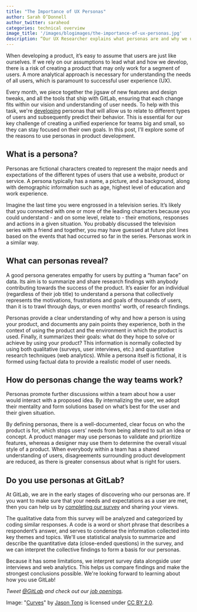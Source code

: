 ```yaml
---
title: "The Importance of UX Personas"
author: Sarah O’Donnell
author_twitter: saraheod
categories: technical overview
image_title: '/images/blogimages/the-importance-of-ux-personas.jpg'
description: “Our UX Researcher explains what personas are and why we use them in product development”
---
```

When developing a product, it’s easy to assume that users are just like ourselves. If we rely on our assumptions to lead what and how we develop, there is a risk of creating a product that may only work for a segment of users. A more analytical approach is necessary for understanding the needs of all users, which is paramount to successful user experience (UX). 

<!--more-->

Every month, we piece together the jigsaw of new features and design tweaks, and all the tools that ship with GitLab, ensuring that each change fits within our vision and understanding of user needs. To help with this task, we're [developing](https://www.surveymonkey.co.uk/r/GitLab) personas that will allow us to relate to different types of users and subsequently predict their behavior. This is essential for our key challenge of creating a unified experience for teams big and small, so they can stay focused on their own goals. In this post, I'll explore some of the reasons to use personas in product development. 

## What is a persona?

Personas are fictional characters created to represent the major needs and expectations of the different types of users that use a website, product or service. A persona typically has a name, a picture, and a background, along with demographic information such as age, highest level of education and work experience. 

Imagine the last time you were engrossed in a television series. It’s likely that you connected with one or more of the leading characters because you could understand - and on some level, relate to - their emotions, responses and actions in a given situation. You probably discussed the television series with a friend and together, you may have guessed at future plot lines based on the events that had occurred so far in the series. Personas work in a similar way.

## What can personas reveal? 

 A good persona generates empathy for users by putting a “human face” on data. Its aim is to summarize and share research findings with anybody contributing towards the success of the product. It’s easier for an individual (regardless of their job title) to understand a persona that collectively represents the motivations, frustrations and goals of thousands of users, than it is to trawl through days, or even months' worth, of research findings. 

 Personas provide a clear understanding of why and how a person is using your product, and documents any pain points they experience, both in the context of using the product and the environment in which the product is used. Finally, it summarizes their goals: what do they hope to solve or achieve by using your product? This information is normally collected by using both qualitative (surveys, user interviews, etc.) and quantitative research techniques (web analytics). While a persona itself is fictional, it is formed using factual data to provide a realistic model of user needs.

## How do personas change the way teams work?

 Personas promote further discussions within a team about how a user would interact with a proposed idea. By internalizing the user, we adopt their mentality and form solutions based on what’s best for the user and their given situation.

 By defining personas, there is a well-documented, clear focus on who the product is for, which stops users’ needs from being altered to suit an idea or concept. A product manager may use personas to validate and prioritize features, whereas a designer may use them to determine the overall visual style of a product. When everybody within a team has a shared understanding of users, disagreements surrounding product development are reduced, as there is greater consensus about what is right for users. 

## Do you use personas at GitLab?

At GitLab, we are in the early stages of discovering who our personas are. If you want to make sure that your needs and expectations as a user are met, then you can help us by [completing our survey][survey link] and sharing your views. 

The qualitative data from this survey will be analyzed and categorized by coding similar responses. A code is a word or short phrase that describes a respondent’s answer, and serves to condense the information collected into key themes and topics. We'll use statistical analysis to summarize and describe the quantitative data (close-ended questions) in the survey, and we can interpret the collective findings to form a basis for our personas. 

Because it has some limitations, we interpret survey data alongside user interviews and web analytics. This helps us compare findings and make the strongest conclusions possible. We're looking forward to learning about how you use GitLab!


_Tweet [@GitLab](https://twitter.com/gitlab) and check out our [job openings](https://about.gitlab.com/jobs/)._

Image: "[Curves](https://www.flickr.com/photos/sidneiensis/14109676698/in/photolist-nuPMiU-ryzBme-aBf95E-bhuWaX-dWMhVA-9hrsBU-cwgKsS-dWFxBg-6HobWf-9s5y2P-fuV8He-eAEQoD-fvRBo6-ftDY1D-97v8g5-MxynM-3fawkY-nuJMy8-97s9px-fuVaex-qYfefX-bAojmQ-fyrNcH-aCR5c2-7XA7iP-cyqD8N-49HGS-8oVQhu-pt2tn1-74753h-2zT9w3-7PqwNc-7476K7-dN1rGL-fsXKRX-kUua-746WoE-8fabaP-oJPHDc-a6TGaF-eDSoXL-5bJjta-g6njp8-ftDXdV-8XKrHW-g2H8EV-dMUTPp-9s5xpn-ftd733-brt87D)" by [Jason Tong](https://www.flickr.com/photos/sidneiensis/) is licensed under [CC BY 2.0](https://creativecommons.org/licenses/by/2.0/legalcode).

<!-- Identifiers, in alphabetical order -->

[survey link]: https://www.surveymonkey.co.uk/r/GitLab

